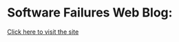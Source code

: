 # Software Failures Web Blog:
<a href="https://midhu-cse.github.io/software-failures/">Click here to visit the site</a>

